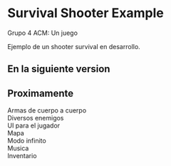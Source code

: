 # Survival Shooter Example
Grupo 4 ACM: Un juego

Ejemplo de un shooter survival en desarrollo.
## En la siguiente version

## Proximamente
Armas de cuerpo a cuerpo  
Diversos enemigos  
UI para el jugador  
Mapa  
Modo infinito  
Musica  
Inventario  
